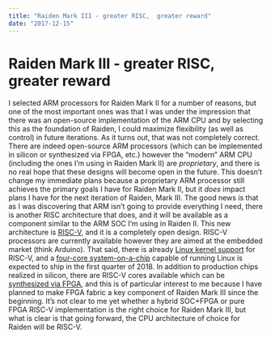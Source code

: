 ```yaml
---
title: "Raiden Mark III - greater RISC,  greater reward"
date: "2017-12-15"
---
```


<div class="content">
<h1 id="raiden-mark-iii-greater-risc-greater-reward">Raiden Mark III - greater RISC,  greater reward</h1>
<p>I selected ARM processors for Raiden Mark II for a number of reasons, but one of the most important ones was that I was under the impression that there was an open-source implementation of the ARM CPU and by selecting this as the foundation of Raiden, I could maximize flexibility (as well as control) in future iterations. As it turns out, that was not completely correct. There are indeed open-source ARM processors (which can be implemented in silicon or synthesized via FPGA, etc.) however the “modern” ARM CPU (including the ones I’m using in Raiden Mark II) are <em>proprietary</em>, and there is no real hope that these designs will become open in the future. This doesn’t change my immediate plans because a proprietary ARM processor still achieves the primary goals I have for Raiden Mark II, but it <em>does</em> impact plans I have for the next iteration of Raiden, Mark III. The good news is that as I was discovering that ARM isn’t going to provide everything I need, there is another RISC architecture that does, and it will be available as a component similar to the ARM SOC I’m using in Raiden II. This new architecture is <a href="https://en.wikipedia.org/wiki/RISC-V" target="_blank">RISC-V</a>, and it is a completely open design. RISC-V processors are currently available however they are aimed at the embedded market (think Arduino). That said, there is already <a href="https://github.com/riscv/riscv-linux" target="_blank">Linux kernel support</a> for RISC-V, and a <a href="https://www.sifive.com/products/risc-v-core-ip/u54-mc/" target="_blank">four-core system-on-a-chip</a> capable of running Linux is expected to ship in the first quarter of 2018. In addition to production chips realized in silicon, there are RISC-V cores available which can be <a href="https://github.com/SpinalHDL/VexRiscv" target="_blank">synthesized via FPGA</a>, and this is of particular interest to me because I have planned to make FPGA fabric a key component of Raiden Mark III since the beginning. It’s not clear to me yet whether a hybrid SOC+FPGA or pure FPGA RISC-V implementation is the right choice for Raiden Mark III, but what is clear is that going forward, the CPU architecture of choice for Raiden will be RISC-V.</p>
</div>
